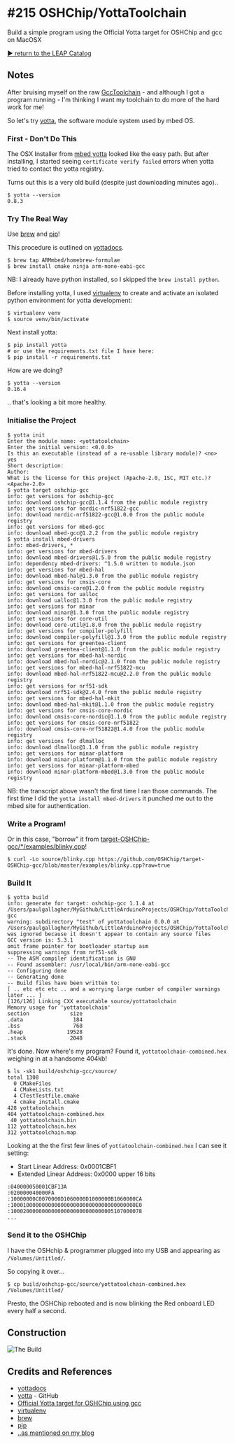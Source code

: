 # #215 OSHChip/YottaToolchain

Build a simple program using the Official Yotta target for OSHChip and gcc on MacOSX


[:arrow_forward: return to the LEAP Catalog](https://leap.tardate.com)

## Notes

After bruising myself on the raw [GccToolchain](../GccToolchain) - and although I got a program running -
I'm thinking I want my toolchain to do more of the hard work for me!

So let's try [yotta](https://github.com/ARMmbed/yotta), the software module system used by mbed OS.

### First - Don't Do This

The OSX Installer from [mbed yotta](https://www.mbed.com/en/development/software/mbed-yotta/#Installing_yotta)
looked like the easy path. But after installing, I started seeing `certificate verify failed` errors when yotta
tried to contact the yotta registry.

Turns out this is a very old build (despite just downloading minutes ago)..

```
$ yotta --version
0.8.3
```

### Try The Real Way

Use [brew](https://github.com/Homebrew/homebrew) and [pip](https://pypi.python.org/pypi/pip)!

This procedure is outlined on [yottadocs](http://yottadocs.mbed.com/#installing).

```
$ brew tap ARMmbed/homebrew-formulae
$ brew install cmake ninja arm-none-eabi-gcc
```

NB: I already have python installed, so I skipped the `brew install python`.

Before installing yotta, I used [virtualenv](https://virtualenv.pypa.io/en/latest/)
to create and activate an isolated python environment for yotta development:

```
$ virtualenv venv
$ source venv/bin/activate
```

Next install yotta:

```
$ pip install yotta
# or use the requirements.txt file I have here:
$ pip install -r requirements.txt
```

How are we doing?

```
$ yotta --version
0.16.4
```
.. that's looking a bit more healthy.


### Initialise the Project

```
$ yotta init
Enter the module name: <yottatoolchain>
Enter the initial version: <0.0.0>
Is this an executable (instead of a re-usable library module)? <no> yes
Short description:
Author:
What is the license for this project (Apache-2.0, ISC, MIT etc.)?  <Apache-2.0>
$ yotta target oshchip-gcc
info: get versions for oshchip-gcc
info: download oshchip-gcc@1.1.4 from the public module registry
info: get versions for nordic-nrf51822-gcc
info: download nordic-nrf51822-gcc@1.0.0 from the public module registry
info: get versions for mbed-gcc
info: download mbed-gcc@1.2.2 from the public module registry
$ yotta install mbed-drivers
info: mbed-drivers, *
info: get versions for mbed-drivers
info: download mbed-drivers@1.5.0 from the public module registry
info: dependency mbed-drivers: ^1.5.0 written to module.json
info: get versions for mbed-hal
info: download mbed-hal@1.3.0 from the public module registry
info: get versions for cmsis-core
info: download cmsis-core@1.2.0 from the public module registry
info: get versions for ualloc
info: download ualloc@1.3.0 from the public module registry
info: get versions for minar
info: download minar@1.3.0 from the public module registry
info: get versions for core-util
info: download core-util@1.8.0 from the public module registry
info: get versions for compiler-polyfill
info: download compiler-polyfill@1.3.0 from the public module registry
info: get versions for greentea-client
info: download greentea-client@1.1.0 from the public module registry
info: get versions for mbed-hal-nordic
info: download mbed-hal-nordic@2.1.0 from the public module registry
info: get versions for mbed-hal-nrf51822-mcu
info: download mbed-hal-nrf51822-mcu@2.2.0 from the public module registry
info: get versions for nrf51-sdk
info: download nrf51-sdk@2.4.0 from the public module registry
info: get versions for mbed-hal-mkit
info: download mbed-hal-mkit@1.1.0 from the public module registry
info: get versions for cmsis-core-nordic
info: download cmsis-core-nordic@1.1.0 from the public module registry
info: get versions for cmsis-core-nrf51822
info: download cmsis-core-nrf51822@1.4.0 from the public module registry
info: get versions for dlmalloc
info: download dlmalloc@1.1.0 from the public module registry
info: get versions for minar-platform
info: download minar-platform@1.1.0 from the public module registry
info: get versions for minar-platform-mbed
info: download minar-platform-mbed@1.3.0 from the public module registry
```

NB: the transcript above wasn't the first time I ran those commands.
The first time I did the `yotta install mbed-drivers` it punched me out to the mbed site for authentication.

### Write a Program!

Or in this case, "borrow" it from [target-OSHChip-gcc/*/examples/blinky.cpp](https://github.com/OSHChip/target-OSHChip-gcc/blob/master/examples/blinky.cpp)!

```
$ curl -Lo source/blinky.cpp https://github.com/OSHChip/target-OSHChip-gcc/blob/master/examples/blinky.cpp?raw=true
```

### Build It

```
$ yotta build
info: generate for target: oshchip-gcc 1.1.4 at /Users/paulgallagher/MyGithub/LittleArduinoProjects/OSHChip/YottaToolchain/yotta_targets/oshchip-gcc
warning: subdirectory "test" of yottatoolchain 0.0.0 at /Users/paulgallagher/MyGithub/LittleArduinoProjects/OSHChip/YottaToolchain was ignored because it doesn't appear to contain any source files
GCC version is: 5.3.1
omit frame pointer for bootloader startup asm
suppressing warnings from nrf51-sdk
-- The ASM compiler identification is GNU
-- Found assembler: /usr/local/bin/arm-none-eabi-gcc
-- Configuring done
-- Generating done
-- Build files have been written to:
[ .. etc etc etc .. and a worrying large number of compiler warnings later ... ]
[126/126] Linking CXX executable source/yottatoolchain
Memory usage for 'yottatoolchain'
section             size
.data                184
.bss                 768
.heap              19528
.stack              2048

```

It's done. Now where's my program? Found it, `yottatoolchain-combined.hex` weighing in at a handsome 404kb!

```
$ ls -sk1 build/oshchip-gcc/source/
total 1308
  0 CMakeFiles
  4 CMakeLists.txt
  4 CTestTestfile.cmake
  4 cmake_install.cmake
428 yottatoolchain
404 yottatoolchain-combined.hex
 40 yottatoolchain.bin
112 yottatoolchain.hex
312 yottatoolchain.map

```

Looking at the the first few lines of `yottatoolchain-combined.hex` I can see it setting:
* Start Linear Address: 0x0001CBF1
* Extended Linear Address: 0x0000 upper 16 bits

```
:040000050001CBF13A
:020000040000FA
:10000000C0070000D1060000D1000000B1060000CA
:1000100000000000000000000000000000000000E0
:100020000000000000000000000000005107000078
...
```
### Send it to the OSHChip

I have the OSHchip & programmer plugged into my USB and appearing as `/Volumes/Untitled/`.

So copying it over...

```
$ cp build/oshchip-gcc/source/yottatoolchain-combined.hex /Volumes/Untitled/
```

Presto, the OSHChip rebooted and is now blinking the Red onboard LED every half a second.

## Construction

![The Build](./assets/YottaToolchain_build.jpg?raw=true)

## Credits and References
* [yottadocs](http://yottadocs.mbed.com/)
* [yotta](https://github.com/ARMmbed/yotta) - GitHub
* [Official Yotta target for OSHChip using gcc](https://github.com/OSHChip/target-OSHChip-gcc)
* [virtualenv](https://virtualenv.pypa.io/en/latest/)
* [brew](https://github.com/Homebrew/homebrew)
* [pip](https://pypi.python.org/pypi/pip)
* [..as mentioned on my blog](https://blog.tardate.com/2016/07/littlearduinoprojects215-oshchip-yotta.html)
